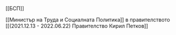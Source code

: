 [[БСП]]

[[Министър на Труда и Социалната Политика]] в правителството  [[(2021.12.13 - 2022.06.22) Правителство Кирил Петков]]